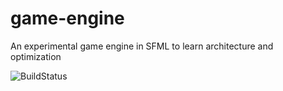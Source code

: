 # game-engine
An experimental game engine in SFML to learn architecture and optimization
  
![BuildStatus](https://ci.appveyor.com/api/projects/status/9r230vbqkqnmnn2r?svg=true)
